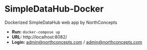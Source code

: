 # SimpleDataHub-Docker
Dockerized SimpleDataHub web app by NorthConcepts

- **Run:** `docker-compose up`
- **URL:** http://localhost:8082/
- **Login:** admin@northconcepts.com / admin@northconcepts.com 
